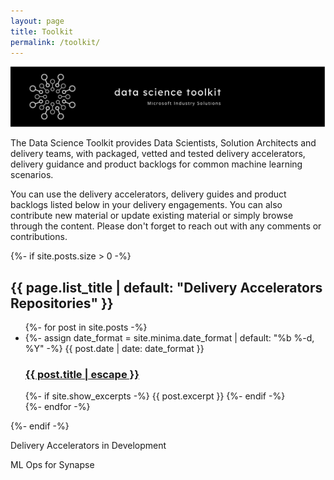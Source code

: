 ```yaml
---
layout: page
title: Toolkit
permalink: /toolkit/
---
```


![banner](images/data-science-toolkit-banner.jpg)

The Data Science Toolkit provides Data Scientists, Solution Architects and delivery teams, with packaged, vetted and tested delivery accelerators, delivery guidance and product backlogs for common machine learning scenarios.

You can use the delivery accelerators, delivery guides and product backlogs listed below in your delivery engagements. You can also contribute new material or update existing material or simply browse through the content. Please don't forget to reach out with any comments or contributions.


{%- if site.posts.size > 0 -%}
    <h2 class="post-list-heading">{{ page.list_title | default: "Delivery Accelerators Repositories" }}</h2>
    <ul class="post-list">
      {%- for post in site.posts -%}
      <li>
        {%- assign date_format = site.minima.date_format | default: "%b %-d, %Y" -%}
        <span class="post-meta">{{ post.date | date: date_format }}</span>
        <h3>
          <a class="post-link" href="{{ post.url | relative_url }}">
            {{ post.title | escape }}
          </a>
        </h3>
        {%- if site.show_excerpts -%}
          {{ post.excerpt }}
        {%- endif -%}
      </li>
      {%- endfor -%}
    </ul>
{%- endif -%}

Delivery Accelerators in Development

ML Ops for Synapse
